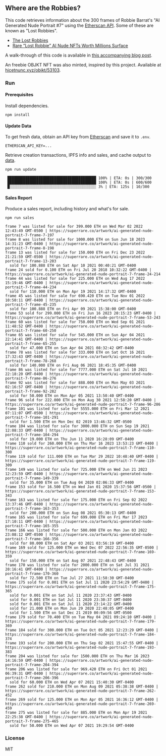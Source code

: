 ## Where are the Robbies?

This code retrieves information about the 300 frames of Robbie Barrat's "AI Generated Nude Portrait #7" using the [Etherscan API](https://etherscan.io/apis). Some of these are known as "Lost Robbies". 

* [The Lost Robbies](https://editorial.superrare.co/2020/09/05/the-lost-robbies/)
* [Rare “Lost Robbie” AI Nude NFTs Worth Millions Surface](https://digitalartcollector.com/rare-lost-robbie-ai-nude-nfts-worth-millions-surface/)

A walk-through of this code is available in [this accompanying blog post](https://code.dblock.org/2021/04/27/walking-etherium-transaction-logs-to-find-lost-robbies-using-etherscan-api.html).

An freebie OBJKT NFT was also minted, inspired by this project. Available at [hicetnunc.xyz/objkt/53103](https://www.hicetnunc.xyz/objkt/53103).

### Run

#### Prerequisites

Install dependencies.

```
npm install
```

#### Update Data

To get fresh data, obtain an API key from [Etherscan](https://etherscan.io/myapikey) and save it to `.env`.

```
ETHERSCAN_API_KEY=...
```

Retrieve creation transactions, IPFS info and sales, and cache output to [data](data).

```
npm run update

 ████████████████████████████████████████ 100% | ETA: 0s | 300/300
 ████████████████████████████████████████ 100% | ETA: 0s | 600/600
 █░░░░░░░░░░░░░░░░░░░░░░░░░░░░░░░░░░░░░░░ 3% | ETA: 125s | 10/300

```

#### Sales Report

Produce a sales report, including history and what's for sale.

```
npm run sales

frame 7 was listed for sale for 399.000 ETH on Wed Mar 02 2022 12:43:49 GMT-0500 | https://superrare.co/artwork/ai-generated-nude-portrait-7-frame-7-197
frame 8 was listed for sale for 1000.000 ETH on Sun Jun 18 2023 14:31:23 GMT-0400 | https://superrare.co/artwork/ai-generated-nude-portrait-7-frame-8-198
frame 13 was listed for sale for 150.000 ETH on Fri Dec 23 2022 21:21:59 GMT-0500 | https://superrare.co/artwork/ai-generated-nude-portrait-7-frame-13-203
  sold for 100.888 ETH on Sat Apr 10 2021 00:40:21 GMT-0400
frame 24 sold for 0.100 ETH on Fri Jul 20 2018 10:32:22 GMT-0400 | https://superrare.co/artwork/ai-generated-nude-portrait-7-frame-24-214
frame 44 was listed for sale for 225.000 ETH on Wed Aug 17 2022 15:19:46 GMT-0400 | https://superrare.co/artwork/ai-generated-nude-portrait-7-frame-44-234
  sold for 110.000 ETH on Mon Apr 19 2021 14:17:32 GMT-0400
frame 45 was listed for sale for 690.420 ETH on Tue Nov 01 2022 10:50:11 GMT-0400 | https://superrare.co/artwork/ai-generated-nude-portrait-7-frame-45-235
  sold for 100.888 ETH on Fri Apr 09 2021 15:38:00 GMT-0400
frame 53 sold for 299.000 ETH on Fri Jun 16 2023 20:15:23 GMT-0400 | https://superrare.co/artwork/ai-generated-nude-portrait-7-frame-53-243
frame 60 was listed for sale for 750.000 ETH on Wed Sep 01 2021 11:48:52 GMT-0400 | https://superrare.co/artwork/ai-generated-nude-portrait-7-frame-60-250
frame 65 was listed for sale for 545.000 ETH on Sun Apr 04 2021 22:14:41 GMT-0400 | https://superrare.co/artwork/ai-generated-nude-portrait-7-frame-65-255
  sold for 47.000 ETH on Sun Apr 04 2021 08:32:42 GMT-0400
frame 78 was listed for sale for 333.000 ETH on Sat Oct 16 2021 17:32:43 GMT-0400 | https://superrare.co/artwork/ai-generated-nude-portrait-7-frame-78-268
  sold for 140.000 ETH on Fri Aug 06 2021 18:45:35 GMT-0400
frame 86 was listed for sale for 7777.000 ETH on Sat Jul 10 2021 22:18:20 GMT-0400 | https://superrare.co/artwork/ai-generated-nude-portrait-7-frame-86-276
frame 92 was listed for sale for 888.000 ETH on Mon May 03 2021 02:16:57 GMT-0400 | https://superrare.co/artwork/ai-generated-nude-portrait-7-frame-92-282
  sold for 50.000 ETH on Mon Apr 05 2021 13:50:40 GMT-0400
frame 96 sold for 222.000 ETH on Mon Aug 30 2021 12:58:20 GMT-0400 | https://superrare.co/artwork/ai-generated-nude-portrait-7-frame-96-286
frame 101 was listed for sale for 5555.000 ETH on Fri Mar 12 2021 07:11:07 GMT-0500 | https://superrare.co/artwork/ai-generated-nude-portrait-7-frame-101-291
  sold for 1.500 ETH on Mon Dec 02 2019 13:46:32 GMT-0500
frame 104 was listed for sale for 3000.000 ETH on Sun Sep 19 2021 12:08:33 GMT-0400 | https://superrare.co/artwork/ai-generated-nude-portrait-7-frame-104-294
  sold for 19.000 ETH on Thu Jun 11 2020 16:28:09 GMT-0400
frame 110 sold for 260.000 ETH on Thu Mar 16 2023 13:53:23 GMT-0400 | https://superrare.co/artwork/ai-generated-nude-portrait-7-frame-110-300
frame 119 sold for 111.000 ETH on Tue Mar 29 2022 10:48:40 GMT-0400 | https://superrare.co/artwork/ai-generated-nude-portrait-7-frame-119-309
frame 149 was listed for sale for 725.000 ETH on Wed Jun 21 2023 12:23:59 GMT-0400 | https://superrare.co/artwork/ai-generated-nude-portrait-7-frame-149-339
  sold for 35.000 ETH on Tue Aug 04 2020 02:06:33 GMT-0400
frame 153 sold for 16.500 ETH on Wed Jan 01 2020 15:37:56 GMT-0500 | https://superrare.co/artwork/ai-generated-nude-portrait-7-frame-153-343
frame 163 was listed for sale for 175.000 ETH on Fri Sep 02 2022 13:37:46 GMT-0400 | https://superrare.co/artwork/ai-generated-nude-portrait-7-frame-163-353
  sold for 200.000 ETH on Sun Aug 08 2021 05:30:13 GMT-0400
frame 165 was listed for sale for 699.000 ETH on Fri Mar 17 2023 17:10:11 GMT-0400 | https://superrare.co/artwork/ai-generated-nude-portrait-7-frame-165-355
frame 166 was listed for sale for 500.000 ETH on Mon Jan 03 2022 23:08:12 GMT-0500 | https://superrare.co/artwork/ai-generated-nude-portrait-7-frame-166-356
  sold for 80.000 ETH on Sat Apr 03 2021 03:56:19 GMT-0400
frame 169 sold for 125.000 ETH on Wed Dec 07 2022 22:56:35 GMT-0500 | https://superrare.co/artwork/ai-generated-nude-portrait-7-frame-169-359
  sold for 150.000 ETH on Sat Aug 07 2021 22:48:43 GMT-0400
frame 170 was listed for sale for 2000.000 ETH on Sat Jul 31 2021 20:16:41 GMT-0400 | https://superrare.co/artwork/ai-generated-nude-portrait-7-frame-170-360
  sold for 72.500 ETH on Tue Jul 27 2021 11:58:30 GMT-0400
frame 175 sold for 0.001 ETH on Sat Jul 11 2020 23:54:29 GMT-0400 | https://superrare.co/artwork/ai-generated-nude-portrait-7-frame-175-365
  sold for 0.001 ETH on Sat Jul 11 2020 23:37:43 GMT-0400
  sold for 0.001 ETH on Sat Jul 11 2020 23:30:37 GMT-0400
  sold for 0.001 ETH on Sat Jul 11 2020 23:14:22 GMT-0400
  sold for 21.000 ETH on Mon Jun 29 2020 22:48:05 GMT-0400
  sold for 1.500 ETH on Sat Dec 21 2019 00:09:56 GMT-0500
frame 179 sold for 70.400 ETH on Tue May 04 2021 09:24:10 GMT-0400 | https://superrare.co/artwork/ai-generated-nude-portrait-7-frame-179-369
frame 184 sold for 300.000 ETH on Tue Oct 05 2021 12:23:29 GMT-0400 | https://superrare.co/artwork/ai-generated-nude-portrait-7-frame-184-374
frame 193 sold for 200.000 ETH on Thu Sep 02 2021 15:47:55 GMT-0400 | https://superrare.co/artwork/ai-generated-nude-portrait-7-frame-193-383
frame 204 was listed for sale for 1500.000 ETH on Thu Mar 16 2023 14:16:59 GMT-0400 | https://superrare.co/artwork/ai-generated-nude-portrait-7-frame-204-394
frame 206 was listed for sale for 969.420 ETH on Fri Oct 01 2021 06:39:31 GMT-0400 | https://superrare.co/artwork/ai-generated-nude-portrait-7-frame-206-396
  sold for 60.000 ETH on Wed Apr 07 2021 15:40:30 GMT-0400
frame 262 sold for 210.000 ETH on Mon Aug 09 2021 05:38:38 GMT-0400 | https://superrare.co/artwork/ai-generated-nude-portrait-7-frame-262-452
frame 269 sold for 125.000 ETH on Mon Apr 05 2021 16:36:12 GMT-0400 | https://superrare.co/artwork/ai-generated-nude-portrait-7-frame-269-459
frame 275 was listed for sale for 885.000 ETH on Mon Apr 19 2021 22:25:38 GMT-0400 | https://superrare.co/artwork/ai-generated-nude-portrait-7-frame-275-465
  sold for 50.000 ETH on Wed Apr 07 2021 19:29:54 GMT-0400
```

### License

MIT
